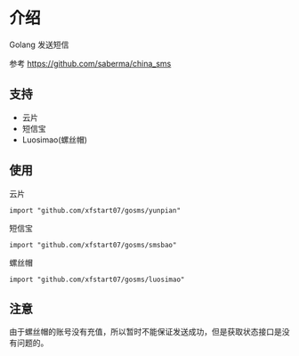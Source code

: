 # 介绍

Golang 发送短信

参考  https://github.com/saberma/china_sms

## 支持

* 云片
* 短信宝
* Luosimao(螺丝帽)

## 使用

云片

    import "github.com/xfstart07/gosms/yunpian"

短信宝

    import "github.com/xfstart07/gosms/smsbao"

螺丝帽

    import "github.com/xfstart07/gosms/luosimao"

## 注意

由于螺丝帽的账号没有充值，所以暂时不能保证发送成功，但是获取状态接口是没有问题的。
